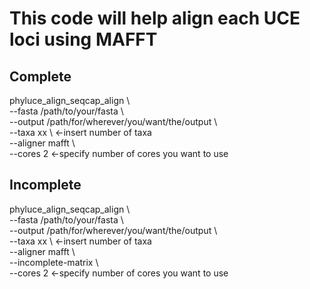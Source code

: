 # This code will help align each UCE loci using MAFFT

## Complete

phyluce_align_seqcap_align \\<br/>
    --fasta /path/to/your/fasta \\<br/>
    --output /path/for/wherever/you/want/the/output \\<br/>
    --taxa xx \\ <-insert number of taxa<br/>
    --aligner mafft \\<br/>
    --cores 2 <-specify number of cores you want to use<br/>

## Incomplete

phyluce_align_seqcap_align \\<br/>
    --fasta /path/to/your/fasta \\<br/>
    --output /path/for/wherever/you/want/the/output \\<br/>
    --taxa xx \\ <-insert number of taxa<br/>
    --aligner mafft \\<br/>
    --incomplete-matrix \\<br/>
    --cores 2 <-specify number of cores you want to use<br/>
